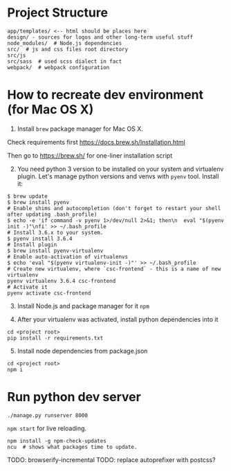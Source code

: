 # Project Structure

```
app/templates/ <-- html should be places here
design/ - sources for logos and other long-term useful stuff
node_modules/  # Node.js dependencies
src/  # js and css files root directory
src/js
src/sass  # used scss dialect in fact
webpack/  # webpack configuration
```

# How to recreate dev environment (for Mac OS X)

1. Install `brew` package manager for Mac OS X. 

Check requirements first https://docs.brew.sh/Installation.html

Then go to https://brew.sh/ for one-liner installation script

2. You need python 3 version to be installed on your system and virtualenv plugin. Let's manage python versions and venvs with `pyenv` tool. Install it:

```
$ brew update
$ brew install pyenv
# Enable shims and autocompletion (don't forget to restart your shell after updating .bash_profile) 
$ echo -e 'if command -v pyenv 1>/dev/null 2>&1; then\n  eval "$(pyenv init -)"\nfi' >> ~/.bash_profile
# Install 3.6.x to your system.
$ pyenv install 3.6.4
# Install plugin
$ brew install pyenv-virtualenv
# Enable auto-activation of virtualenvs
$ echo 'eval "$(pyenv virtualenv-init -)"' >> ~/.bash_profile
# Create new virtualenv, where `csc-frontend` - this is a name of new virtualenv
pyenv virtualenv 3.6.4 csc-frontend
# Activate it
pyenv activate csc-frontend
```

3. Install Node.js and package manager for it `npm`

4. After your virtualenv was activated, install python dependencies into it

```
cd <project root>
pip install -r requirements.txt
```

5. Install node dependencies from package.json

```
cd <project root>
npm i
```

# Run python dev server

```
./manage.py runserver 8000
```

`npm start` for live reloading.



```
npm install -g npm-check-updates
ncu  # shows what packages time to update.
```


TODO: browserify-incremental
TODO: replace autoprefixer with postcss?